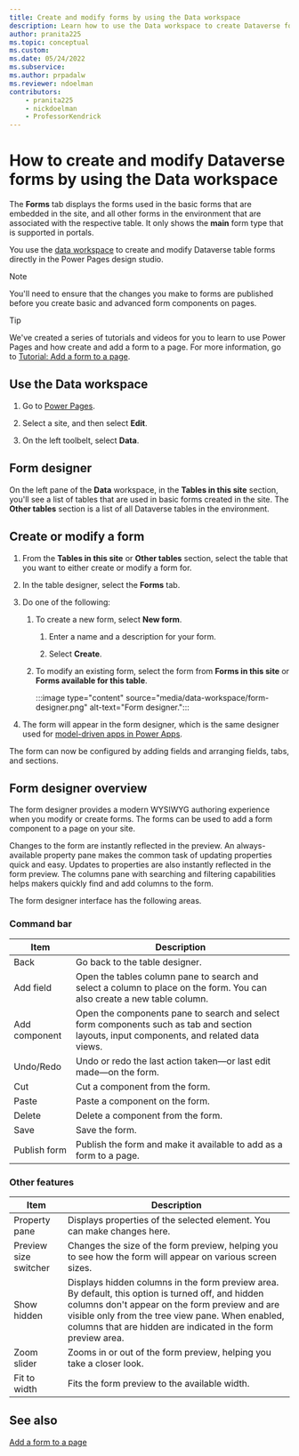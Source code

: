 ```yaml
---
title: Create and modify forms by using the Data workspace
description: Learn how to use the Data workspace to create Dataverse forms.
author: pranita225
ms.topic: conceptual
ms.custom: 
ms.date: 05/24/2022
ms.subservice:
ms.author: prpadalw
ms.reviewer: ndoelman
contributors:
    - pranita225
    - nickdoelman
    - ProfessorKendrick
---
```


# How to create and modify Dataverse forms by using the Data workspace

The **Forms** tab displays the forms used in the basic forms that are embedded in the site, and all other forms in the environment that are associated with the respective table. It only shows the **main** form type that is supported in portals. 

You use the [data workspace](..\getting-started\use-data-workspace.md) to create and modify Dataverse table forms directly in the Power Pages design studio.

> [!NOTE]
> You'll need to ensure that the changes you make to forms are published before you create basic and advanced form components on pages.

> [!TIP]
> We've created a series of tutorials and videos for you to learn to use Power Pages and how create and add a form to a page. For more information, go to [Tutorial: Add a form to a page](../getting-started/tutorial-add-form-to-page.md).

## Use the Data workspace

1. Go to [Power Pages](https://make.powerpages.microsoft.com/).

1. Select a site, and then select **Edit**.

1. On the left toolbelt, select **Data**.

## Form designer

On the left pane of the **Data** workspace, in the **Tables in this site** section, you'll see a list of tables that are used in basic forms created in the site. The **Other tables** section is a list of all Dataverse tables in the environment.

## Create or modify a form

1. From the **Tables in this site** or **Other tables** section, select the table that you want to either create or modify a form for.

1. In the table designer, select the **Forms** tab.

1. Do one of the following:

    1. To create a new form, select **New form**.

        1. Enter a name and a description for your form.

        1. Select **Create**.

    1. To modify an existing form, select the form from **Forms in this site** or **Forms available for this table**. 

        :::image type="content" source="media/data-workspace/form-designer.png" alt-text="Form designer.":::

1. The form will appear in the form designer, which is the same designer used for [model-driven apps in Power Apps](/power-apps/maker/model-driven-apps/form-designer-overview). 

The form can now be configured by adding fields and arranging fields, tabs, and sections.

## Form designer overview

The form designer provides a modern WYSIWYG authoring experience when you modify or create forms. The forms can be used to add a form component to a page on your site.

Changes to the form are instantly reflected in the preview. An always-available property pane makes the common task of updating properties quick and easy. Updates to properties are also instantly reflected in the form preview. The columns pane with searching and filtering capabilities helps makers quickly find and add columns to the form. 

The form designer interface has the following areas.

### Command bar

| Item | Description |
| - | - |
| Back | Go back to the table designer. |
| Add field | Open the tables column pane to search and select a column to place on the form. You can also create a new table column. |
| Add component | Open the components pane to search and select form components such as tab and section layouts, input components, and related data views. |
| Undo/Redo | Undo or redo the last action taken—or last edit made—on the form. |
| Cut | Cut a component from the form. |
| Paste | Paste a component on the form. |
| Delete | Delete a component from the form. |
| Save | Save the form. |
| Publish form | Publish the form and make it available to add as a form to a page. |

### Other features

| Item | Description |
| - | - |
| Property pane | Displays properties of the selected element. You can make changes here. |
| Preview size switcher | Changes the size of the form preview, helping you to see how the form will appear on various screen sizes. |
| Show hidden | Displays hidden columns in the form preview area. By default, this option is turned off, and hidden columns don't appear on the form preview and are visible only from the tree view pane. When enabled, columns that are hidden are indicated in the form preview area. |
| Zoom slider | Zooms in or out of the form preview, helping you take a closer look. |
| Fit to width | Fits the form preview to the available width. |

## See also

[Add a form to a page](../getting-started/add-form.md)